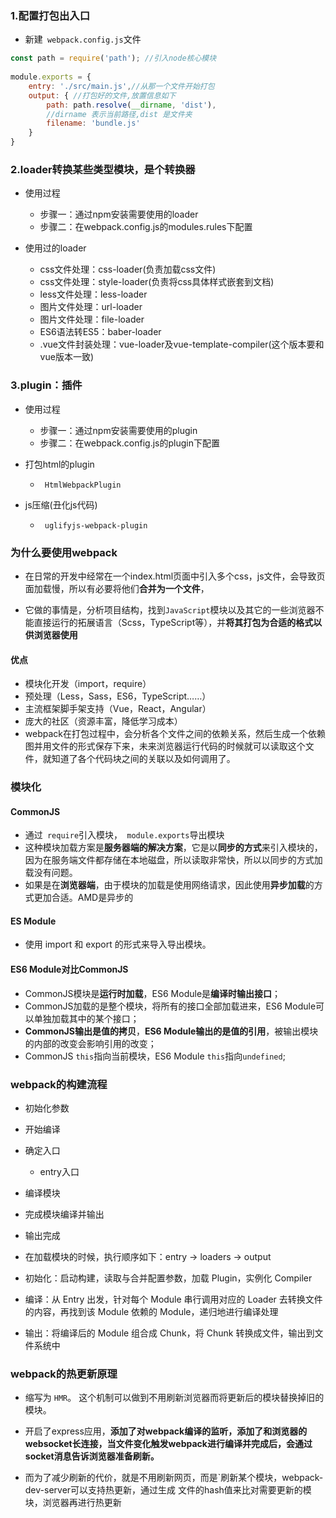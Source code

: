 ### 1.配置打包出入口

- 新建` webpack.config.js`文件

```js
const path = require('path'); //引入node核心模块
 
module.exports = {
    entry: './src/main.js',//从那一个文件开始打包
    output: { //打包好的文件,放置信息如下
        path: path.resolve(__dirname, 'dist'),
        //dirname 表示当前路径,dist 是文件夹
        filename: 'bundle.js'
    }
}
```

### 2.loader转换某些类型模块，是个转换器

- 使用过程
  - 步骤一：通过npm安装需要使用的loader
  - 步骤二：在webpack.config.js的modules.rules下配置

- 使用过的loader
  - css文件处理：css-loader(负责加载css文件)
  - css文件处理：style-loader(负责将css具体样式嵌套到文档)
  - less文件处理：less-loader
  - 图片文件处理：url-loader
  - 图片文件处理：file-loader
  - ES6语法转ES5：baber-loader
  - .vue文件封装处理：vue-loader及vue-template-compiler(这个版本要和vue版本一致)

### 3.plugin：插件

- 使用过程
  - 步骤一：通过npm安装需要使用的plugin
  - 步骤二：在webpack.config.js的plugin下配置

- 打包html的plugin
  - ` HtmlWebpackPlugin`
- js压缩(丑化js代码)
  - ` uglifyjs-webpack-plugin`

### 为什么要使用webpack

- 在日常的开发中经常在一个index.html页面中引入多个css，js文件，会导致页面加载慢，所以有必要将他们**合并为一个文件**，

- 它做的事情是，分析项目结构，找到`JavaScript`模块以及其它的一些浏览器不能直接运行的拓展语言（Scss，TypeScript等），并**将其打包为合适的格式以供浏览器使用**

#### 优点

- 模块化开发（import，require）
- 预处理（Less，Sass，ES6，TypeScript……）
- 主流框架脚手架支持（Vue，React，Angular）
- 庞大的社区（资源丰富，降低学习成本）
- webpack在打包过程中，会分析各个文件之间的依赖关系，然后生成一个依赖图并用文件的形式保存下来，未来浏览器运行代码的时候就可以读取这个文件，就知道了各个代码块之间的关联以及如何调用了。

### 模块化

#### CommonJS

- 通过` require`引入模块，` module.exports`导出模块
- 这种模块加载方案是**服务器端的解决方案**，它是以**同步的方式**来引入模块的，因为在服务端文件都存储在本地磁盘，所以读取非常快，所以以同步的方式加载没有问题。
- 如果是在**浏览器端**，由于模块的加载是使用网络请求，因此使用**异步加载**的方式更加合适。AMD是异步的

#### ES Module

- 使用 import 和 export 的形式来导入导出模块。

#### ES6 Module对比CommonJS

- CommonJS模块是**运行时加载**，ES6 Module是**编译时输出接口**；
- CommonJS加载的是整个模块，将所有的接口全部加载进来，ES6 Module可以单独加载其中的某个接口；
- **CommonJS输出是值的拷贝**，**ES6 Module输出的是值的引用**，被输出模块的内部的改变会影响引用的改变；
- CommonJS `this`指向当前模块，ES6 Module `this`指向`undefined`;


### webpack的构建流程

- 初始化参数
- 开始编译
- 确定入口
  - entry入口
- 编译模块
- 完成模块编译并输出
- 输出完成

- 在加载模块的时候，执行顺序如下：entry  ->  loaders  ->  output


- 初始化：启动构建，读取与合并配置参数，加载 Plugin，实例化 Compiler
- 编译：从 Entry 出发，针对每个 Module 串行调用对应的 Loader 去转换文件的内容，再找到该 Module 依赖的 Module，递归地进行编译处理
- 输出：将编译后的 Module 组合成 Chunk，将 Chunk 转换成文件，输出到文件系统中

### webpack的热更新原理

- 缩写为 `HMR`。 这个机制可以做到不用刷新浏览器而将更新后的模块替换掉旧的模块。

- 开启了express应用，**添加了对webpack编译的监听，添加了和浏览器的websocket长连接，当文件变化触发webpack进行编译并完成后，会通过socket消息告诉浏览器准备刷新。**

- 而为了减少刷新的代价，就是不用刷新网页，而是`刷新某个模块，webpack-dev-server可以支持热更新，通过生成 文件的hash值来比对需要更新的模块，浏览器再进行热更新

  